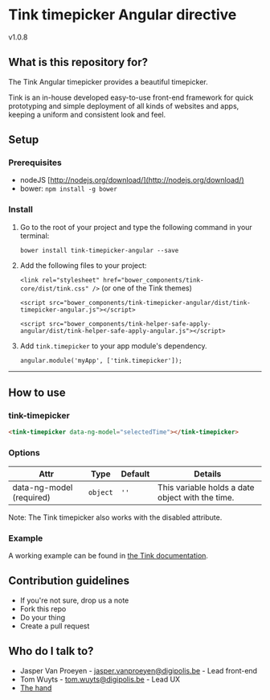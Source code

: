# Tink timepicker Angular directive

v1.0.8

## What is this repository for?

The Tink Angular timepicker provides a beautiful timepicker.

Tink is an in-house developed easy-to-use front-end framework for quick prototyping and simple deployment of all kinds of websites and apps, keeping a uniform and consistent look and feel.

## Setup

### Prerequisites

* nodeJS [http://nodejs.org/download/](http://nodejs.org/download/)
* bower: `npm install -g bower`

### Install

1. Go to the root of your project and type the following command in your terminal:

   `bower install tink-timepicker-angular --save`

2. Add the following files to your project:

   `<link rel="stylesheet" href="bower_components/tink-core/dist/tink.css" />` (or one of the Tink themes)

   `<script src="bower_components/tink-timepicker-angular/dist/tink-timepicker-angular.js"></script>`

   `<script src="bower_components/tink-helper-safe-apply-angular/dist/tink-helper-safe-apply-angular.js"></script>`

3. Add `tink.timepicker` to your app module's dependency.

   `angular.module('myApp', ['tink.timepicker']);`



----------



## How to use

### tink-timepicker

```html
<tink-timepicker data-ng-model="selectedTime"></tink-timepicker>
```

### Options

Attr | Type | Default | Details
--- | --- | --- | ---
data-ng-model (required) | `object` | `''` | This variable holds a date object with the time.

   Note: The Tink timepicker also works with the disabled attribute.

### Example

A working example can be found in [the Tink documentation](http://tink.digipolis.be/#/docs/directives/timepicker#example).

## Contribution guidelines

* If you're not sure, drop us a note
* Fork this repo
* Do your thing
* Create a pull request

## Who do I talk to?

* Jasper Van Proeyen - jasper.vanproeyen@digipolis.be - Lead front-end
* Tom Wuyts - tom.wuyts@digipolis.be - Lead UX
* [The hand](https://www.youtube.com/watch?v=_O-QqC9yM28)

